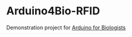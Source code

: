 Arduino4Bio-RFID
================
Demonstration project for <a href="http://ebaker.me.uk/project-role/arduino-biologists">Arduino for Biologists</a>
